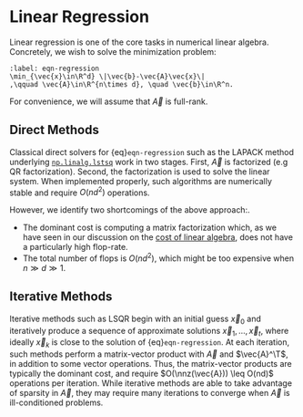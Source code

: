 #  Linear Regression


Linear regression is one of the core tasks in numerical linear algebra.
Concretely, we wish to solve the minimization problem:
```{math}
:label: eqn-regression
\min_{\vec{x}\in\R^d} \|\vec{b}-\vec{A}\vec{x}\|
,\qquad \vec{A}\in\R^{n\times d}, \quad \vec{b}\in\R^n.
```
For convenience, we will assume that $\vec{A}$ is full-rank.

<h2>Direct Methods</h2>

Classical direct solvers for {eq}`eqn-regression` such as the LAPACK method underlying [`np.linalg.lstsq`](https://numpy.org/devdocs/reference/generated/numpy.linalg.lstsq.html) work in two stages.
First, $\vec{A}$ is factorized (e.g QR factorization).
Second, the factorization is used to solve the linear system.
When implemented properly, such algorithms are numerically stable and require $O(nd^2)$ operations.

However, we identify two shortcomings of the above approach:.

- The dominant cost is computing a matrix factorization which, as we have seen in our discussion on the [cost of linear algebra](../Background/cost-of-numerical-linear-algebra.ipynb), does not have a particularly high flop-rate. 
- The total number of flops is $O(nd^2)$, which might be too expensive when $n\gg d \gg 1$.


<h2>Iterative Methods</h2>

Iterative methods such as LSQR begin with an initial guess $\vec{x}_0$ and iteratively produce a sequence of approximate solutions $\vec{x}_1,\ldots,\vec{x}_t$, where ideally $\vec{x}_k$ is close to the solution of {eq}`eqn-regression`.
At each iteration, such methods perform a matrix-vector product with $\vec{A}$ and $\vec{A}^\T$, in addition to some vector operations.
Thus, the matrix-vector products are typically the dominant cost, and require $O(\nnz(\vec{A})) \leq O(nd)$ operations per iteration. 
While iterative methods are able to take advantage of sparsity in $\vec{A}$, they may require many iterations to converge when $\vec{A}$ is ill-conditioned problems.
